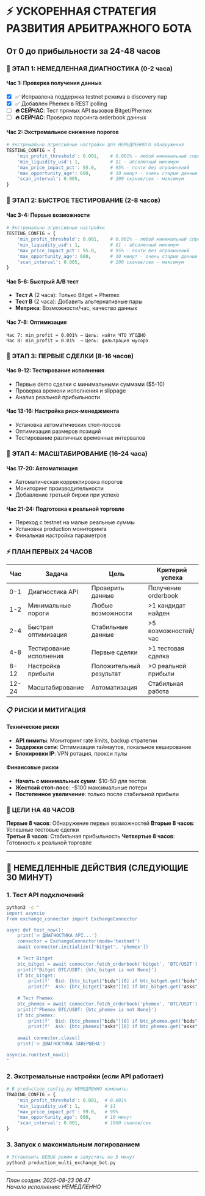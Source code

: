 # ⚡ УСКОРЕННАЯ СТРАТЕГИЯ РАЗВИТИЯ АРБИТРАЖНОГО БОТА
## От 0 до прибыльности за 24-48 часов

### 🚀 **ЭТАП 1: НЕМЕДЛЕННАЯ ДИАГНОСТИКА (0-2 часа)**

#### **Час 1: Проверка получения данных**
- [x] ✅ Исправлена поддержка testnet режима в discovery пар
- [x] ✅ Добавлен Phemex в REST polling
- [ ] **🔥 СЕЙЧАС**: Тест прямых API вызовов Bitget/Phemex
- [ ] **🔥 СЕЙЧАС**: Проверка парсинга orderbook данных

#### **Час 2: Экстремальное снижение порогов**
```python
# Экстремально агрессивные настройки для НЕМЕДЛЕННОГО обнаружения
TESTING_CONFIG = {
    'min_profit_threshold': 0.001,    # 0.001% - любой минимальный спред
    'min_liquidity_usd': 1,           # $1 - абсолютный минимум
    'max_price_impact_pct': 95.0,     # 95% - почти без ограничений
    'max_opportunity_age': 600,       # 10 минут - очень старые данные OK
    'scan_interval': 0.005,           # 200 сканов/сек - максимум
}
```

### 🚀 **ЭТАП 2: БЫСТРОЕ ТЕСТИРОВАНИЕ (2-8 часов)**

#### **Час 3-4: Первые возможности**
```python
# Экстремально агрессивные настройки
TESTING_CONFIG = {
    'min_profit_threshold': 0.001,    # 0.001% - любой минимальный спред
    'min_liquidity_usd': 1,           # $1 - абсолютный минимум
    'max_price_impact_pct': 95.0,     # 95% - почти без ограничений
    'max_opportunity_age': 600,       # 10 минут - очень старые данные OK
    'scan_interval': 0.005,           # 200 сканов/сек - максимум
}
```

#### **Час 5-6: Быстрый A/B тест**
- **Тест A** (2 часа): Только Bitget + Phemex
- **Тест B** (2 часа): Добавить альтернативные пары
- **Метрика**: Возможности/час, качество данных

#### **Час 7-8: Оптимизация**
```
Час 7: min_profit = 0.001% → Цель: найти ЧТО УГОДНО
Час 8: min_profit = 0.01%  → Цель: фильтрация мусора
```

### 🚀 **ЭТАП 3: ПЕРВЫЕ СДЕЛКИ (8-16 часов)**

#### **Час 9-12: Тестирование исполнения**
- Первые demo сделки с минимальными суммами ($5-10)
- Проверка времени исполнения и slippage
- Анализ реальной прибыльности

#### **Час 13-16: Настройка риск-менеджмента**
- Установка автоматических стоп-лоссов
- Оптимизация размеров позиций
- Тестирование различных временных интервалов

### 🎯 **ЭТАП 4: МАСШТАБИРОВАНИЕ (16-24 часа)**

#### **Час 17-20: Автоматизация**
- Автоматическая корректировка порогов
- Мониторинг производительности
- Добавление третьей биржи при успехе

#### **Час 21-24: Подготовка к реальной торговле**
- Переход с testnet на малые реальные суммы
- Установка production мониторинга
- Финальная настройка параметров


### ⚡ **ПЛАН ПЕРВЫХ 24 ЧАСОВ**

| Час | Задача | Цель | Критерий успеха |
|-----|--------|------|----------------|
| 0-1 | Диагностика API | Проверить данные | Получение orderbook |
| 1-2 | Минимальные пороги | Любые возможности | >1 кандидат найден |
| 2-4 | Быстрая оптимизация | Стабильные данные | >5 возможностей/час |
| 4-8 | Тестирование исполнения | Первые сделки | >1 тестовая сделка |
| 8-12| Настройка прибыли | Положительный результат | >0 реальной прибыли |
| 12-24| Масштабирование | Автоматизация | Стабильная работа |

### 📋 **РИСКИ И МИТИГАЦИЯ**

#### **Технические риски**
- **API лимиты**: Мониторинг rate limits, backup стратегии
- **Задержки сети**: Оптимизация таймаутов, локальное кеширование
- **Блокировки IP**: VPN ротация, прокси пулы

#### **Финансовые риски**
- **Начать с минимальных сумм**: $10-50 для тестов
- **Жесткий стоп-лосс**: -$100 максимальные потери
- **Постепенное увеличение**: только после стабильной прибыли

### 🎯 **ЦЕЛИ НА 48 ЧАСОВ**

**Первые 8 часов**: Обнаружение первых возможностей
**Вторые 8 часов**: Успешные тестовые сделки  
**Третьи 8 часов**: Стабильная прибыльность
**Четвертые 8 часов**: Готовность к реальной торговле

---

## 🚨 **НЕМЕДЛЕННЫЕ ДЕЙСТВИЯ (СЛЕДУЮЩИЕ 30 МИНУТ)**

### 1. Тест API подключений
```bash
python3 -c "
import asyncio
from exchange_connector import ExchangeConnector

async def test_now():
    print('🔥 ДИАГНОСТИКА API...')
    connector = ExchangeConnector(mode='testnet')
    await connector.initialize(['bitget', 'phemex'])
    
    # Тест Bitget
    btc_bitget = await connector.fetch_orderbook('bitget', 'BTC/USDT')
    print(f'Bitget BTC/USDT: {btc_bitget is not None}')
    if btc_bitget:
        print(f'  Bid: {btc_bitget["bids"][0] if btc_bitget.get("bids") else "None"}')
        print(f'  Ask: {btc_bitget["asks"][0] if btc_bitget.get("asks") else "None"}')
    
    # Тест Phemex  
    btc_phemex = await connector.fetch_orderbook('phemex', 'BTC/USDT')
    print(f'Phemex BTC/USDT: {btc_phemex is not None}')
    if btc_phemex:
        print(f'  Bid: {btc_phemex["bids"][0] if btc_phemex.get("bids") else "None"}')
        print(f'  Ask: {btc_phemex["asks"][0] if btc_phemex.get("asks") else "None"}')
    
    await connector.close()
    print('🔥 ДИАГНОСТИКА ЗАВЕРШЕНА')

asyncio.run(test_now())
"
```

### 2. Экстремальные настройки (если API работает)
```python
# В production_config.py НЕМЕДЛЕННО изменить:
TRADING_CONFIG = {
    'min_profit_threshold': 0.001,  # 0.001%
    'min_liquidity_usd': 1,         # $1
    'max_price_impact_pct': 99.0,   # 99%
    'max_opportunity_age': 600,     # 10 минут
    'scan_interval': 0.001,         # 1000 сканов/сек
}
```

### 3. Запуск с максимальным логированием
```bash
# Установить DEBUG режим и запустить на 5 минут
python3 production_multi_exchange_bot.py
```

---
*План создан: 2025-08-23 06:47*  
*Начало исполнения: НЕМЕДЛЕННО*
